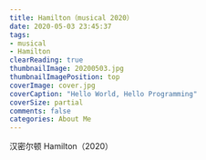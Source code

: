 ```yaml
---
title: Hamilton（musical 2020）
date: 2020-05-03 23:45:37
tags:
- musical
- Hamilton
clearReading: true
thumbnailImage: 20200503.jpg
thumbnailImagePosition: top
coverImage: cover.jpg
coverCaption: "Hello World, Hello Programming"
coverSize: partial
comments: false
categories: About Me
---
```

 汉密尔顿 Hamilton（2020）
<!--more-->
